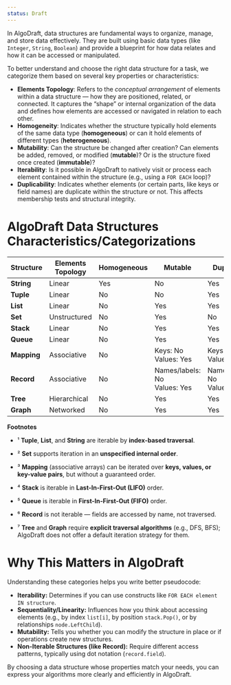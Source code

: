```yaml
---
status: Draft
---
```

In AlgoDraft, data structures are fundamental ways to organize, manage, and store data effectively. They are built using basic data types (like `Integer`, `String`, `Boolean`) and provide a blueprint for how data relates and how it can be accessed or manipulated.

To better understand and choose the right data structure for a task, we categorize them based on several key properties or characteristics:

*  **Elements Topology**: Refers to the _conceptual arrangement_ of elements within a data structure — how they are positioned, related, or connected. It captures the “shape” or internal organization of the data and defines how elements are accessed or navigated in relation to each other.
* **Homogeneity**: Indicates whether the structure typically hold elements of the same data type (**homogeneous**) or can it hold elements of different types (**heterogeneous**).
* **Mutability**: Can the structure be changed after creation? Can elements be added, removed, or modified (**mutable**)? Or is the structure fixed once created (**immutable**)?
* **Iterability**: Is it possible in AlgoDraft to natively visit or process each element contained within the structure (e.g., using a `FOR EACH` loop)?
* **Duplicability**: Indicates whether elements (or certain parts, like keys or field names) are duplicate within the structure or not. This affects membership tests and structural integrity.

# **AlgoDraft Data Structures Characteristics/Categorizations**

| Structure   | Elements Topology | Homogeneous | Mutable                         | Duplicable                      | Iterable |
| ----------- | ----------------- | ----------- | ------------------------------- | ------------------------------- | -------- |
| **String**  | Linear            | Yes         | No                              | Yes                             | Yes¹     |
| **Tuple**   | Linear            | No          | No                              | Yes                             | Yes¹     |
| **List**    | Linear            | No          | Yes                             | Yes                             | Yes¹     |
| **Set**     | Unstructured      | No          | Yes                             | No                              | Yes²     |
| **Stack**   | Linear            | No          | Yes                             | Yes                             | Yes⁴     |
| **Queue**   | Linear            | No          | Yes                             | Yes                             | Yes⁵     |
| **Mapping** | Associative       | No          | Keys: No<br>Values: Yes         | Keys: No<br>Values: Yes         | Yes³     |
| **Record**  | Associative       | No          | Names/labels: No<br>Values: Yes | Names/labels: No<br>Values: Yes | No⁶      |
| **Tree**    | Hierarchical      | No          | Yes                             | Yes                             | No⁷      |
| **Graph**   | Networked         | No          | Yes                             | Yes                             | No⁷      |
**Footnotes**

- ¹ **Tuple**, **List**, and **String** are iterable by **index-based traversal**.
    
- ² **Set** supports iteration in an **unspecified internal order**.
    
- ³ **Mapping** (associative arrays) can be iterated over **keys, values, or key-value pairs**, but without a guaranteed order.
    
- ⁴ **Stack** is iterable in **Last-In-First-Out (LIFO)** order.
    
- ⁵ **Queue** is iterable in **First-In-First-Out (FIFO)** order.
    
- ⁶ **Record** is not iterable — fields are accessed by name, not traversed.
    
- ⁷ **Tree** and **Graph** require **explicit traversal algorithms** (e.g., DFS, BFS); AlgoDraft does not offer a default iteration strategy for them.

# **Why This Matters in AlgoDraft**

Understanding these categories helps you write better pseudocode:

*   **Iterability:** Determines if you can use constructs like `FOR EACH element IN structure`.
*   **Sequentiality/Linearity:** Influences how you think about accessing elements (e.g., by index `list[i]`, by position `stack.Pop()`, or by relationships `node.LeftChild`).
*   **Mutability:** Tells you whether you can modify the structure in place or if operations create new structures.
*   **Non-Iterable Structures (like Record):** Require different access patterns, typically using dot notation (`record.field`).

By choosing a data structure whose properties match your needs, you can express your algorithms more clearly and efficiently in AlgoDraft.